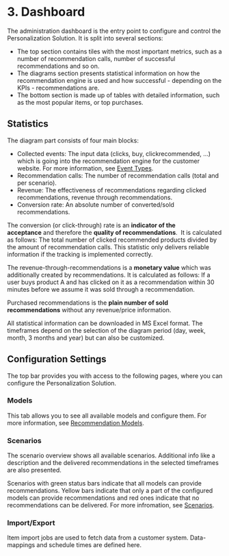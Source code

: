 # 3. Dashboard

The administration dashboard is the entry point to configure and control the Personalization Solution. 
It is split into several sections:

- The top section contains tiles with the most important metrics, such as a number of recommendation calls, number of successful recommendations and so on.
- The diagrams section presents statistical information on how the recommendation engine is used and how successful - depending on the KPIs - recommendations are.
- The bottom section is made up of tables with detailed information, such as the most popular items, or top purchases.

## Statistics

The diagram part consists of four main blocks:

- Collected events:
    The input data (clicks, buy, clickrecommended, ...) which is going into the recommendation engine for the customer website. For more information, see [Event Types](event_types.md).
- Recommendation calls:
    The number of recommendation calls (total and per scenario).
- Revenue:
    The effectiveness of recommendations regarding clicked recommendations, revenue through recommendations.
- Conversion rate:
     An absolute number of converted/sold recommendations.

The conversion (or click-through) rate is an **indicator of the acceptance** and therefore 
the **quality of recommendations**. 
It is calculated as follows: The total number of clicked recommended products divided by the amount of 
recommendation calls. 
This statistic only delivers reliable information if the tracking is implemented correctly.

The revenue-through-recommendations is a **monetary value** which was additionally created by recommendations. 
It is calculated as follows: If a user buys product A and has clicked on it as a recommendation within 
30 minutes before we assume it was sold through a recommendation.

Purchased recommendations is the **plain number of sold recommendations** without any revenue/price information.

All statistical information can be downloaded in MS Excel format. 
The timeframes depend on the selection of the diagram period (day, week, month, 3 months and year) but 
can also be customized.

## Configuration Settings

The top bar provides you with access to the following pages, where you can configure the 
Personalization Solution.

### Models

This tab allows you to see all available models and configure them. 
For more information, see [Recommendation Models](recommendation_models.md).

### Scenarios

The scenario overview shows all available scenarios. Additional info like a description 
and the delivered recommendations in the selected timeframes are also presented.

Scenarios with green status bars indicate that all models can provide recommendations. 
Yellow bars indicate that only a part of the configured models can provide recommendations 
and red ones indicate that no recommendations can be delivered. 
For more infromation, see [Scenarios](scenarios.md).

### Import/Export

Item import jobs are used to fetch data from a customer system. 
Data-mappings and schedule times are defined here.
